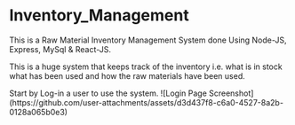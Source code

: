 # Inventory_Management
 This is a Raw Material Inventory Management System done Using Node-JS, Express, MySql & React-JS.
 <p>This is a huge system that keeps track of the inventory i.e. what is in stock what has been used and how the raw materials have been used.</p>
 Start by Log-in a user to use the system.
 ![Login Page Screenshot](https://github.com/user-attachments/assets/d3d437f8-c6a0-4527-8a2b-0128a065b0e3)

